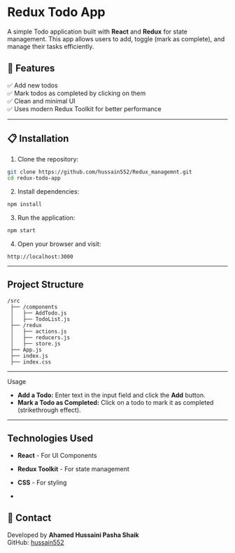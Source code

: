 # Redux Todo App

A simple Todo application built with **React** and **Redux** for state management. This app allows users to add, toggle (mark as complete), and manage their tasks efficiently.

## 🚀 Features
✅ Add new todos  
✅ Mark todos as completed by clicking on them  
✅ Clean and minimal UI  
✅ Uses modern Redux Toolkit for better performance  

---

## 📋 Installation

1. Clone the repository:
```bash
git clone https://github.com/hussain552/Redux_managemnt.git
cd redux-todo-app
```

2. Install dependencies:
```bash
npm install
```

3. Run the application:
```bash
npm start
```

4. Open your browser and visit:  
```
http://localhost:3000
```

---

##  Project Structure
```
/src
 ├── /components
 │   ├── AddTodo.js
 │   ├── TodoList.js
 ├── /redux
 │   ├── actions.js
 │   ├── reducers.js
 │   ├── store.js
 ├── App.js
 ├── index.js
 ├── index.css
```

---

Usage
- **Add a Todo:** Enter text in the input field and click the **Add** button.
- **Mark a Todo as Completed:** Click on a todo to mark it as completed (strikethrough effect).

---

## Technologies Used
- **React** - For UI Components
- **Redux Toolkit** - For state management
- **CSS** - For styling

-

## 📧 Contact
Developed by **Ahamed Hussaini Pasha Shaik**  
GitHub: [hussain552](https://github.com/hussain552)